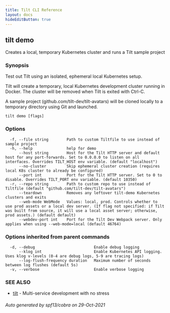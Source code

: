 ```yaml
---
title: Tilt CLI Reference
layout: docs
hideEditButton: true
---
```

## tilt demo

Creates a local, temporary Kubernetes cluster and runs a Tilt sample project

### Synopsis

Test out Tilt using an isolated, ephemeral local Kubernetes setup.

Tilt will create a temporary, local Kubernetes development cluster running in Docker.
The cluster will be removed when Tilt is exited with Ctrl-C.

A sample project (github.com/tilt-dev/tilt-avatars) will be cloned locally to a temporary directory using Git and launched. 


```
tilt demo [flags]
```

### Options

```
  -f, --file string        Path to custom Tiltfile to use instead of sample project
  -h, --help               help for demo
      --host string        Host for the Tilt HTTP server and default host for any port-forwards. Set to 0.0.0.0 to listen on all interfaces. Overrides TILT_HOST env variable. (default "localhost")
      --no-cluster         Skip ephemeral cluster creation (requires local K8s cluster to already be configured)
      --port int           Port for the Tilt HTTP server. Set to 0 to disable. Overrides TILT_PORT env variable. (default 10350)
  -r, --repo string        Path to custom repo to use instead of Tiltfile (default "github.com/tilt-dev/tilt-avatars")
      --teardown           Removes any leftover tilt-demo Kubernetes clusters and exits
      --web-mode WebMode   Values: local, prod. Controls whether to use prod assets or a local dev server. (If flag not specified: if Tilt was built from source, it will use a local asset server; otherwise, prod assets.) (default default)
      --webdev-port int    Port for the Tilt Dev Webpack server. Only applies when using --web-mode=local (default 46764)
```

### Options inherited from parent commands

```
  -d, --debug                          Enable debug logging
      --klog int                       Enable Kubernetes API logging. Uses klog v-levels (0-4 are debug logs, 5-9 are tracing logs)
      --log-flush-frequency duration   Maximum number of seconds between log flushes (default 5s)
  -v, --verbose                        Enable verbose logging
```

### SEE ALSO

* [tilt](tilt.html)	 - Multi-service development with no stress

###### Auto generated by spf13/cobra on 29-Oct-2021
